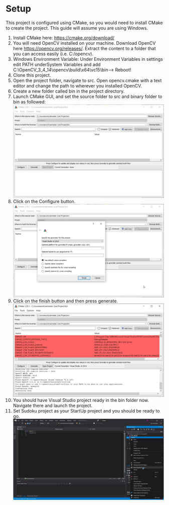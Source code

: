 # Setup
This project is configured using CMake, so you would need to install CMake to create the project. This guide will assume you are using Windows.

1. Install CMake here: https://cmake.org/download/
2. You will need OpenCV installed on your machine.  Download OpenCV here https://opencv.org/releases/. Extract the content to a folder that you can access easily (i.e. C:/opencv).
3. Windows Environment Variable: Under Environment Variables in settings edit PATH underSystem Variables and add C:\OpenCV_3_4_14\opencv\build\x64\vc15\bin--> Reboot!
4. Clone this project.
5. Open the project folder, navigate to src. Open opencv.cmake with a text editor and change the path to wherever you installed OpenCV.
6. Create a new folder called bin in the project directory.
7. Launch CMake GUI, and set the source folder to src and binary folder to bin as followed:
![Screenshot](content/cmake_1.jpg)
8. Click on the Configure button.
![Screenshot](content/cmake_2.jpg)
9. Click on the finish button and then press generate.
![Screenshot](content/cmake_3.jpg)
10. You should have Visual Studio project ready in the bin folder now. Navigate there and launch the project.
11. Set Sudoku project as your StartUp project and you should be ready to go.
![Screenshot](content/vs_1.jpg)